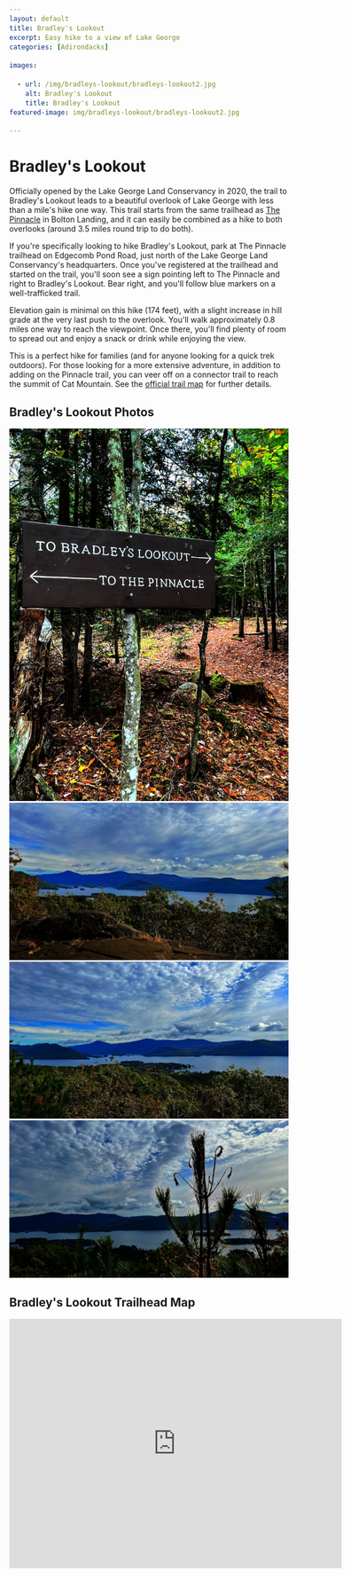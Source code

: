 ```yaml
---
layout: default
title: Bradley's Lookout
excerpt: Easy hike to a view of Lake George
categories: [Adirondacks]

images:

  - url: /img/bradleys-lookout/bradleys-lookout2.jpg
    alt: Bradley's Lookout
    title: Bradley's Lookout
featured-image: img/bradleys-lookout/bradleys-lookout2.jpg

---
```


<h1>Bradley's Lookout</h1>

<p>Officially opened by the Lake George Land Conservancy in 2020, the trail to Bradley's Lookout leads to a beautiful overlook of Lake George with less than a mile's hike one way. This trail starts from the same trailhead as <a href="https://newyorktrailheads.com/2016/07/02/The-Pinnacle.html">The Pinnacle</a> in Bolton Landing, and it can easily be combined as a hike to both overlooks (around 3.5 miles round trip to do both). </p>

<p>If you're specifically looking to hike Bradley's Lookout, park at The Pinnacle trailhead on Edgecomb Pond Road, just north of the Lake George Land Conservancy's headquarters. Once you've registered at the trailhead and started on the trail, you'll soon see a sign pointing left to The Pinnacle and right to Bradley's Lookout. Bear right, and you'll follow blue markers on a well-trafficked trail.</p>

<p>Elevation gain is minimal on this hike (174 feet), with a slight increase in hill grade at the very last push to the overlook. You'll walk approximately 0.8 miles one way to reach the viewpoint. Once there, you'll find plenty of room to spread out and enjoy a snack or drink while enjoying the view.</p>

<p>This is a perfect hike for families (and for anyone looking for a quick trek outdoors). For those looking for a more extensive adventure, in addition to adding on the Pinnacle trail, you can veer off on a connector trail to reach the summit of Cat Mountain. See the <a href="https://lglc.org/wp-content/uploads/2022/04/The-Pinnacle-Preserve_2021.pdf" target="_blank">official trail map</a> for further details.

<h2>Bradley's Lookout Photos</h2>

<div class="fotorama" data-nav="thumbs" data-width="100%"
                     data-ratio="800/600"
                     data-min-width="100%"
                     data-max-width="1000"
                     data-min-height="300"
                     data-max-height="100%" 
             data-arrows="true">
<img src="/img/bradleys-lookout/bradleys-lookout1.jpg" alt="Trail Sign">
<img src="/img/bradleys-lookout/bradleys-lookout2.jpg" alt="Overlook View">
<img src="/img/bradleys-lookout/bradleys-lookout3.jpg" alt="Lake George View">
<img src="/img/bradleys-lookout/bradleys-lookout4.jpg" alt="Pine Tree">
</div>

<h2 id="trailmap">Bradley's Lookout Trailhead Map</h2>

<div class="google-maps">
<iframe src="https://www.google.com/maps/embed?pb=!1m18!1m12!1m3!1d2891.3837482100766!2d-73.68402802396473!3d43.556886271106755!2m3!1f0!2f0!3f0!3m2!1i1024!2i768!4f13.1!3m3!1m2!1s0x89dfe85ed76bccf7%3A0xc4bc18354100b61b!2sPinnacle%20Trail%20Parking%20Area!5e0!3m2!1sen!2sus!4v1697901185855!5m2!1sen!2sus" width="600" height="450" style="border:0;" allowfullscreen="" loading="lazy" referrerpolicy="no-referrer-when-downgrade"></iframe>